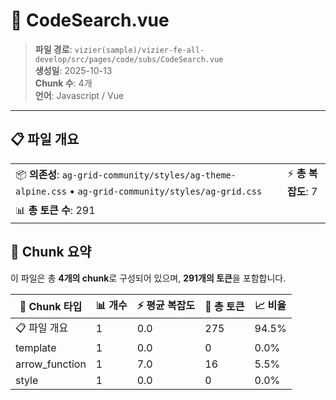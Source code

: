 # 📄 CodeSearch.vue

> **파일 경로**: `vizier(sample)/vizier-fe-all-develop/src/pages/code/subs/CodeSearch.vue`  
> **생성일**: 2025-10-13  
> **Chunk 수**: 4개  
> **언어**: Javascript / Vue
---





## 📋 파일 개요

| | |
|--|--|
| 📦 **의존성**: `ag-grid-community/styles/ag-theme-alpine.css` • `ag-grid-community/styles/ag-grid.css` | ⚡ **총 복잡도**: 7 |
| 📊 **총 토큰 수**: 291 |  |






## 🧩 Chunk 요약

이 파일은 총 **4개의 chunk**로 구성되어 있으며, **291개의 토큰**을 포함합니다.

| 🧩 Chunk 타입 | 📊 개수 | ⚡ 평균 복잡도 | 📝 총 토큰 | 📈 비율 |
|---------------|--------|-------------|----------|--------|
| 📋 파일 개요 | 1 | 0.0 | 275 | 94.5% |
| template | 1 | 0.0 | 0 | 0.0% |
| arrow_function | 1 | 7.0 | 16 | 5.5% |
| style | 1 | 0.0 | 0 | 0.0% |


